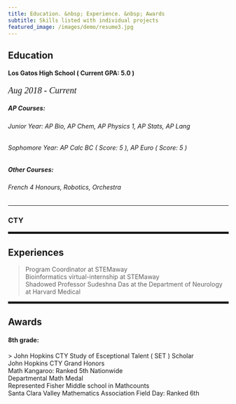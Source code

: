 ```yaml
---
title: Education. &nbsp; Experience. &nbsp; Awards
subtitle: Skills listed with individual projects
featured_image: /images/demo/resume3.jpg
---
```

        
 <h2><span>Education</span></h2>

 <h4>Los Gatos High School ( Current GPA: 5.0 )</h4>
  <p style="font-family:verdana; font-size:20px"><em class="date">Aug 2018 - Current</em></p>

<h5>AP Courses:</h5>
<h6>Junior Year: AP Bio, AP Chem, AP Physics 1, AP Stats, AP Lang</h6>
<h6>Sophomore Year: AP Calc BC ( Score: 5 ), AP Euro ( Score: 5 ) </h6>

<h5>Other Courses:</h5>
<h6>French 4 Honours, Robotics, Orchestra </h6>

<hr>
               
<h3>CTY</h3>

<hr style="height:5px;color:black">

<h2>Experiences</h2>

> Program Coordinator at STEMaway <br> Bioinformatics virtual-internship at STEMaway <br> Shadowed Professor Sudeshna Das at the Department of Neurology at Harvard Medical

<hr style="height:5px;color:black">

<h2>Awards</h2>

<h4> 8th grade: </h4>
> John Hopkins CTY Study of Esceptional Talent ( SET ) Scholar 
<br> John Hopkins CTY Grand Honors 
<br> Math Kangaroo: Ranked 5th Nationwide 
<br> Departmental Math Medal <br> Represented Fisher Middle school in Mathcounts 
<br> Santa Clara Valley Mathematics Association Field Day: Ranked 6th 
